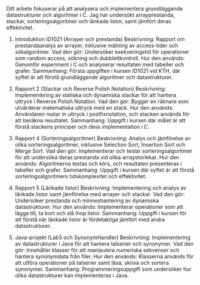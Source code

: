 Ditt arbete fokuserar på att analysera och implementera grundläggande datastrukturer och algoritmer i C. Jag har undersökt arrayprestanda, stackar, sorteringsalgoritmer och länkade listor, samt jämfört deras effektivitet.

1. Introduktion ID1021 (Arrayer och prestanda)
Beskrivning: Rapport om prestandaanalys av arrayer, inklusive mätning av access-tider och sökalgoritmer.
Vad den gör: Undersöker exekveringstid för operationer som random access, sökning och dubblettkontroll.
Hur den används: Genomför experiment i C och analyserar resultaten med tabeller och grafer.
Sammanhang: Första uppgiften i kursen ID1021 vid KTH, där syftet är att förstå grundläggande algoritmer och datastrukturer.

2. Rapport 2 (Stackar och Reverse Polish Notation)
Beskrivning: Implementering av statiska och dynamiska stackar för att hantera uttryck i Reverse Polish Notation.
Vad den gör: Bygger en räknare som utvärderar matematiska uttryck med en stack.
Hur den används: Användaren matar in uttryck i postfixnotation, och stacken används för att beräkna resultatet.
Sammanhang: Uppgift i kursen där målet är att förstå stackens principer och dess implementation i C.

3. Rapport 4 (Sorteringsalgoritmer)
Beskrivning: Analys och jämförelse av olika sorteringsalgoritmer, inklusive Selection Sort, Insertion Sort och Merge Sort.
Vad den gör: Implementerar och testar sorteringsalgoritmer för att undersöka deras prestanda vid olika arraystorlekar.
Hur den används: Algoritmerna testas och körs, och resultaten presenteras i tabeller och grafer.
Sammanhang: Uppgift i kursen där syftet är att förstå sorteringsalgoritmers tidskomplexitet och effektivitet.

4. Rapport 5 (Länkade listor)
Beskrivning: Implementering och analys av länkade listor samt jämförelse med arrayer och stackar.
Vad den gör: Undersöker prestanda och minneshantering av dynamiska datastrukturer.
Hur den används: Implementerar operationer som att lägga till, ta bort och slå ihop listor.
Sammanhang: Uppgift i kursen för att förstå när länkade listor är fördelaktiga jämfört med andra datastrukturer.

5. Java-projekt (Lab3 och SynonymHandler)
Beskrivning: Implementering av datastrukturer i Java för att hantera talserier och synonymer.
Vad den gör: Innehåller klasser för att manipulera numeriska sekvenser och hantera synonymdata från filer.
Hur den används: Klasserna används för att utföra operationer på talserier samt läsa, skriva och sortera synonymer.
Sammanhang: Programmeringsuppgift som undersöker hur olika datastrukturer kan implementeras i Java.
